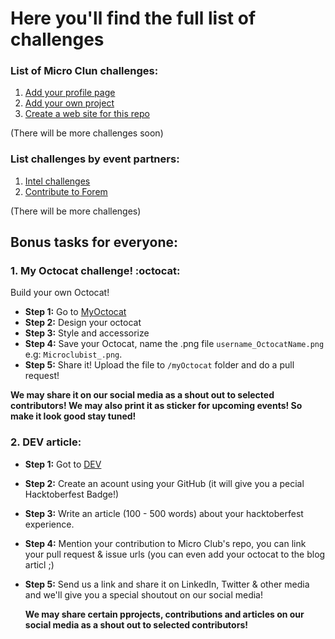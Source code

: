 # Here you'll find the full list of challenges

### List of Micro Clun challenges:
1. [Add your profile page](profile&#32;page.md)
2. [Add your own project](personal&#32;project.md)
3. [Create a web site for this repo](repo&#32;website.md)

(There will be more challenges soon)

### List challenges by event partners:
1. [Intel challenges](https://hacktoberfest.digitalocean.com/intel.pdf)
2. [Contribute to Forem](https://github.com/forem/forem)

(There will be more challenges)

## Bonus tasks for everyone: 
### 1. My Octocat challenge! :octocat:
Build your own Octocat!
- **Step 1:** Go to [MyOctocat](https://myoctocat.com/)
- **Step 2:** Design your octocat
- **Step 3:** Style and accessorize
- **Step 4:** Save your Octocat, name the .png file `username_OctocatName.png` e.g: `Microclubist_.png`.
- **Step 5:** Share it! Upload the file to `/myOctocat` folder and do a pull request!

**We may share it on our social media as a shout out to selected contributors! We may also print it as sticker for upcoming events! So make it look good stay tuned!**

### 2. DEV article:

- **Step 1:** Got to [DEV](https://dev.to/)
- **Step 2:** Create an acount using your GitHub (it will give you a pecial Hacktoberfest Badge!)
- **Step 3:** Write an article (100 - 500 words) about your hacktoberfest experience.
- **Step 4:** Mention your contribution to Micro Club's repo, you can link your pull request & issue urls (you can even add your octocat to the blog articl ;)
- **Step 5:** Send us a link and share it on LinkedIn, Twitter & other media and we'll give you a special shoutout on our social media!

    **We may share certain pprojects, contributions and articles on our social media as a shout out to selected contributors!**